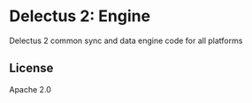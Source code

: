 # Delectus 2: Engine

Delectus 2 common sync and data engine code for all platforms

## License

Apache 2.0
